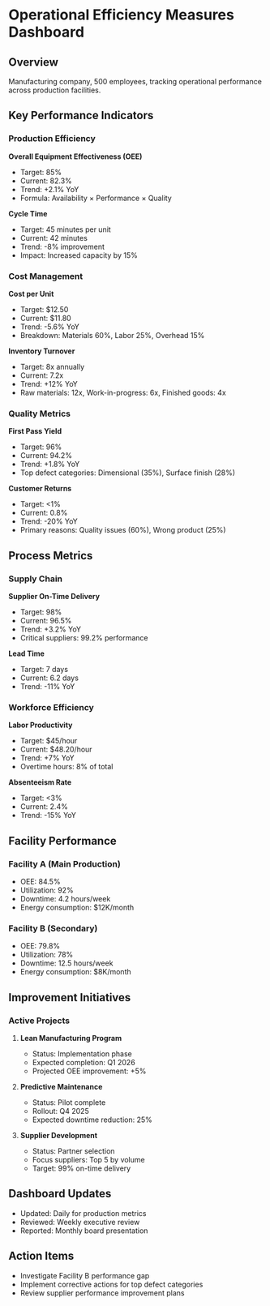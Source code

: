 # Operational Efficiency Measures Dashboard

## Overview
Manufacturing company, 500 employees, tracking operational performance across production facilities.

## Key Performance Indicators

### Production Efficiency
**Overall Equipment Effectiveness (OEE)**
- Target: 85%
- Current: 82.3%
- Trend: +2.1% YoY
- Formula: Availability × Performance × Quality

**Cycle Time**
- Target: 45 minutes per unit
- Current: 42 minutes
- Trend: -8% improvement
- Impact: Increased capacity by 15%

### Cost Management
**Cost per Unit**
- Target: $12.50
- Current: $11.80
- Trend: -5.6% YoY
- Breakdown: Materials 60%, Labor 25%, Overhead 15%

**Inventory Turnover**
- Target: 8x annually
- Current: 7.2x
- Trend: +12% YoY
- Raw materials: 12x, Work-in-progress: 6x, Finished goods: 4x

### Quality Metrics
**First Pass Yield**
- Target: 96%
- Current: 94.2%
- Trend: +1.8% YoY
- Top defect categories: Dimensional (35%), Surface finish (28%)

**Customer Returns**
- Target: <1%
- Current: 0.8%
- Trend: -20% YoY
- Primary reasons: Quality issues (60%), Wrong product (25%)

## Process Metrics

### Supply Chain
**Supplier On-Time Delivery**
- Target: 98%
- Current: 96.5%
- Trend: +3.2% YoY
- Critical suppliers: 99.2% performance

**Lead Time**
- Target: 7 days
- Current: 6.2 days
- Trend: -11% YoY

### Workforce Efficiency
**Labor Productivity**
- Target: $45/hour
- Current: $48.20/hour
- Trend: +7% YoY
- Overtime hours: 8% of total

**Absenteeism Rate**
- Target: <3%
- Current: 2.4%
- Trend: -15% YoY

## Facility Performance

### Facility A (Main Production)
- OEE: 84.5%
- Utilization: 92%
- Downtime: 4.2 hours/week
- Energy consumption: $12K/month

### Facility B (Secondary)
- OEE: 79.8%
- Utilization: 78%
- Downtime: 12.5 hours/week
- Energy consumption: $8K/month

## Improvement Initiatives

### Active Projects
1. **Lean Manufacturing Program**
   - Status: Implementation phase
   - Expected completion: Q1 2026
   - Projected OEE improvement: +5%

2. **Predictive Maintenance**
   - Status: Pilot complete
   - Rollout: Q4 2025
   - Expected downtime reduction: 25%

3. **Supplier Development**
   - Status: Partner selection
   - Focus suppliers: Top 5 by volume
   - Target: 99% on-time delivery

## Dashboard Updates
- Updated: Daily for production metrics
- Reviewed: Weekly executive review
- Reported: Monthly board presentation

## Action Items
- Investigate Facility B performance gap
- Implement corrective actions for top defect categories
- Review supplier performance improvement plans